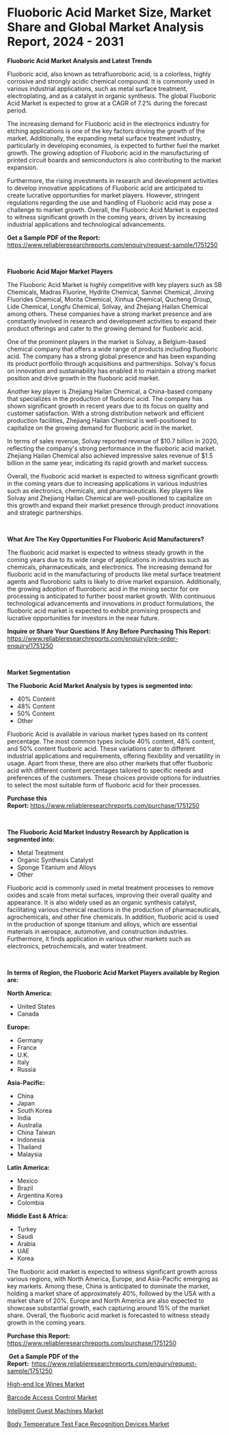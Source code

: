 <p><h1>Fluoboric Acid Market Size, Market Share and Global Market Analysis Report, 2024 - 2031</h1></p><p><strong>Fluoboric Acid Market Analysis and Latest Trends</strong></p>
<p><p>Fluoboric acid, also known as tetrafluoroboric acid, is a colorless, highly corrosive and strongly acidic chemical compound. It is commonly used in various industrial applications, such as metal surface treatment, electroplating, and as a catalyst in organic synthesis. The global Fluoboric Acid Market is expected to grow at a CAGR of 7.2% during the forecast period.</p><p>The increasing demand for Fluoboric acid in the electronics industry for etching applications is one of the key factors driving the growth of the market. Additionally, the expanding metal surface treatment industry, particularly in developing economies, is expected to further fuel the market growth. The growing adoption of Fluoboric acid in the manufacturing of printed circuit boards and semiconductors is also contributing to the market expansion.</p><p>Furthermore, the rising investments in research and development activities to develop innovative applications of Fluoboric acid are anticipated to create lucrative opportunities for market players. However, stringent regulations regarding the use and handling of Fluoboric acid may pose a challenge to market growth. Overall, the Fluoboric Acid Market is expected to witness significant growth in the coming years, driven by increasing industrial applications and technological advancements.</p></p>
<p><strong>Get a Sample PDF of the Report:&nbsp;</strong> <a href="https://www.reliableresearchreports.com/enquiry/request-sample/1751250">https://www.reliableresearchreports.com/enquiry/request-sample/1751250</a></p>
<p>&nbsp;</p>
<p><strong>Fluoboric Acid Major Market Players</strong></p>
<p><p>The Fluoboric Acid Market is highly competitive with key players such as SB Chemicals, Madras Fluorine, Hydrite Chemical, Sanmei Chemical, Jinxing Fluorides Chemical, Morita Chemical, Xinhua Chemical, Qucheng Group, Lide Chemical, Longfu Chemical, Solvay, and Zhejiang Hailan Chemical among others. These companies have a strong market presence and are constantly involved in research and development activities to expand their product offerings and cater to the growing demand for fluoboric acid.</p><p>One of the prominent players in the market is Solvay, a Belgium-based chemical company that offers a wide range of products including fluoboric acid. The company has a strong global presence and has been expanding its product portfolio through acquisitions and partnerships. Solvay's focus on innovation and sustainability has enabled it to maintain a strong market position and drive growth in the fluoboric acid market.</p><p>Another key player is Zhejiang Hailan Chemical, a China-based company that specializes in the production of fluoboric acid. The company has shown significant growth in recent years due to its focus on quality and customer satisfaction. With a strong distribution network and efficient production facilities, Zhejiang Hailan Chemical is well-positioned to capitalize on the growing demand for fluoboric acid in the market.</p><p>In terms of sales revenue, Solvay reported revenue of $10.7 billion in 2020, reflecting the company's strong performance in the fluoboric acid market. Zhejiang Hailan Chemical also achieved impressive sales revenue of $1.5 billion in the same year, indicating its rapid growth and market success.</p><p>Overall, the fluoboric acid market is expected to witness significant growth in the coming years due to increasing applications in various industries such as electronics, chemicals, and pharmaceuticals. Key players like Solvay and Zhejiang Hailan Chemical are well-positioned to capitalize on this growth and expand their market presence through product innovations and strategic partnerships.</p></p>
<p>&nbsp;</p>
<p><strong>What Are The Key Opportunities For Fluoboric Acid Manufacturers?</strong></p>
<p><p>The fluoboric acid market is expected to witness steady growth in the coming years due to its wide range of applications in industries such as chemicals, pharmaceuticals, and electronics. The increasing demand for fluoboric acid in the manufacturing of products like metal surface treatment agents and fluoroboric salts is likely to drive market expansion. Additionally, the growing adoption of fluoroboric acid in the mining sector for ore processing is anticipated to further boost market growth. With continuous technological advancements and innovations in product formulations, the fluoboric acid market is expected to exhibit promising prospects and lucrative opportunities for investors in the near future.</p></p>
<p><strong>Inquire or Share Your Questions If Any Before Purchasing This Report:</strong> <a href="https://www.reliableresearchreports.com/enquiry/pre-order-enquiry/1751250">https://www.reliableresearchreports.com/enquiry/pre-order-enquiry/1751250</a></p>
<p>&nbsp;</p>
<p><strong>Market Segmentation</strong></p>
<p><strong>The Fluoboric Acid Market Analysis by types is segmented into:</strong></p>
<p><ul><li>40% Content</li><li>48% Content</li><li>50% Content</li><li>Other</li></ul></p>
<p><p>Fluoboric Acid is available in various market types based on its content percentage. The most common types include 40% content, 48% content, and 50% content fluoboric acid. These variations cater to different industrial applications and requirements, offering flexibility and versatility in usage. Apart from these, there are also other markets that offer fluoboric acid with different content percentages tailored to specific needs and preferences of the customers. These choices provide options for industries to select the most suitable form of fluoboric acid for their processes.</p></p>
<p><strong>Purchase this Report:&nbsp;</strong><a href="https://www.reliableresearchreports.com/purchase/1751250">https://www.reliableresearchreports.com/purchase/1751250</a></p>
<p>&nbsp;</p>
<p><strong>The Fluoboric Acid Market Industry Research by Application is segmented into:</strong></p>
<p><ul><li>Metal Treatment</li><li>Organic Synthesis Catalyst</li><li>Sponge Titanium and Alloys</li><li>Other</li></ul></p>
<p><p>Fluoboric acid is commonly used in metal treatment processes to remove oxides and scale from metal surfaces, improving their overall quality and appearance. It is also widely used as an organic synthesis catalyst, facilitating various chemical reactions in the production of pharmaceuticals, agrochemicals, and other fine chemicals. In addition, fluoboric acid is used in the production of sponge titanium and alloys, which are essential materials in aerospace, automotive, and construction industries. Furthermore, it finds application in various other markets such as electronics, petrochemicals, and water treatment.</p></p>
<p>&nbsp;</p>
<p><strong>In terms of Region, the Fluoboric Acid Market Players available by Region are:</strong></p>
<p>
    <p> <strong> North America: </strong>
        <ul>
            <li>United States</li>
            <li>Canada</li>
        </ul>
        </p> 
    <p> <strong> Europe: </strong>
        <ul>
            <li>Germany</li>
            <li>France</li>
            <li>U.K.</li>
            <li>Italy</li>
            <li>Russia</li>
        </ul>
        </p> 
    <p> <strong> Asia-Pacific: </strong>
        <ul>
            <li>China</li>
            <li>Japan</li>
            <li>South Korea</li>
            <li>India</li>
            <li>Australia</li>
            <li>China Taiwan</li>
            <li>Indonesia</li>
            <li>Thailand</li>
            <li>Malaysia</li>
        </ul>
        </p> 
    <p> <strong> Latin America: </strong>
        <ul>
            <li>Mexico</li>
            <li>Brazil</li>
            <li>Argentina Korea</li>
            <li>Colombia</li>
        </ul>
        </p> 
    <p> <strong> Middle East & Africa: </strong>
        <ul>
            <li>Turkey</li>
            <li>Saudi</li>
            <li>Arabia</li>
            <li>UAE</li>
            <li>Korea</li>
        </ul>
    </p>
    </p>
<p><p>The fluoboric acid market is expected to witness significant growth across various regions, with North America, Europe, and Asia-Pacific emerging as key markets. Among these, China is anticipated to dominate the market, holding a market share of approximately 40%, followed by the USA with a market share of 20%. Europe and North America are also expected to showcase substantial growth, each capturing around 15% of the market share. Overall, the fluoboric acid market is forecasted to witness steady growth in the coming years.</p></p>
<p><strong>Purchase this Report: </strong><a href="https://www.reliableresearchreports.com/purchase/1751250">https://www.reliableresearchreports.com/purchase/1751250</a></p>
<p>&nbsp;<strong>Get a Sample PDF of the Report:&nbsp;&nbsp;</strong><a href="https://www.reliableresearchreports.com/enquiry/request-sample/1751250">https://www.reliableresearchreports.com/enquiry/request-sample/1751250</a></p>
<p><strong></strong></p>
<p><p><a href="https://view.publitas.com/reportprime-1/high-end-ice-wines-market-size-market-share-and-global-market-analysis-report-2023-2030/">High-end Ice Wines Market</a></p><p><a href="https://butternut-bug-553.notion.site/Barcode-Access-Control-Market-Size-Share-Trends-Analysis-Report-By-Application-Regional-Outlook--40f389c0c0014678b6450819ee8b433f">Barcode Access Control Market</a></p><p><a href="https://view.publitas.com/reportprime-1/intelligent-guest-machines-market-offers-provide-insightful-data-for-the-time-period-from-2023-to-2030-and-also-provide-analysis-based-on-application-type-and-region/">Intelligent Guest Machines Market</a></p><p><a href="https://view.publitas.com/reportprime-1/body-temperature-test-face-recognition-devices-market-research-report-the-key-to-successful-business-strategy-forecasted-for-period-from-2023-2030/">Body Temperature Test Face Recognition Devices Market</a></p></p>